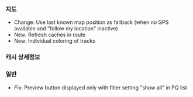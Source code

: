 ### 지도
- Change: Use last known map position as fallback (when no GPS available and "follow my location" inactive)
- New: Refresh caches in route
- New: Individual coloring of tracks

### 캐시 상세정보

### 일반
- Fix: Preview button displayed only with filter setting "show all" in PQ list
